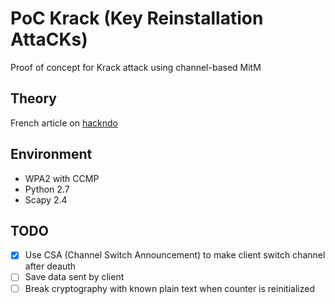 # PoC Krack (Key Reinstallation AttaCKs)

Proof of concept for Krack attack using channel-based MitM

## Theory

French article on [hackndo](http://beta.hackndo.com/krack/)

## Environment

* WPA2 with CCMP
* Python 2.7
* Scapy 2.4

## TODO

- [X] Use CSA (Channel Switch Announcement) to make client switch channel after deauth
- [ ] Save data sent by client
- [ ] Break cryptography with known plain text when counter is reinitialized
